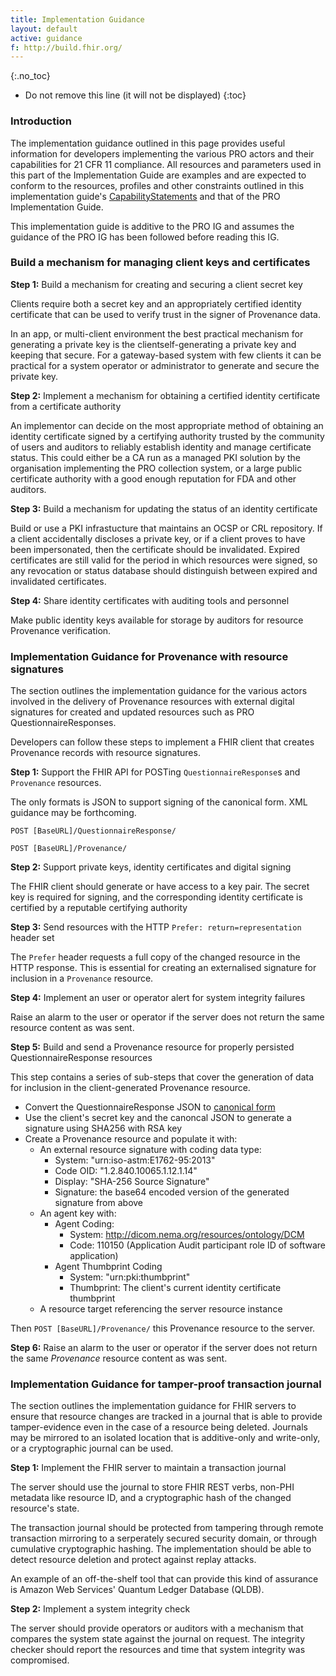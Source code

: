 ```yaml
---
title: Implementation Guidance
layout: default
active: guidance
f: http://build.fhir.org/
---
```


{:.no_toc}

<!-- TOC  the css styling for this is \pages\assets\css\project.css under 'markdown-toc'-->

* Do not remove this line (it will not be displayed)
{:toc}


### Introduction

The implementation guidance outlined in this page provides useful information for developers implementing the various PRO actors and their capabilities for 21 CFR 11 compliance. All resources and parameters used in this part of the Implementation Guide are examples and are expected to conform to the resources, profiles and other constraints outlined in this implementation guide's [CapabilityStatements](capstatements.html) and that of the PRO Implementation Guide.

This implementation guide is additive to the PRO IG and assumes the guidance of the PRO IG has been followed before reading this IG.


### Build a mechanism for managing client keys and certificates

**Step 1:** Build a mechanism for creating and securing a client secret key 

Clients require both a secret key and an appropriately certified identity certificate that can be used to verify trust in the signer of Provenance data. 

In an app, or multi-client environment the best practical mechanism for generating a private key is the clientself-generating a private key and keeping that secure. For a gateway-based system with few clients it can be practical for a system operator or administrator to generate and secure the private key. 

**Step 2:** Implement a mechanism for obtaining a certified identity certificate from a certificate authority

An implementor can decide on the most appropriate method of obtaining an identity certificate signed by a certifying authority trusted by the community of users and auditors to reliably establish identity and manage certificate status. This could either be a CA run as a managed PKI solution by the organisation implementing the PRO collection system, or a large public certificate authority with a good enough reputation for FDA and other auditors.

**Step 3:** Build a mechanism for updating the status of an identity certificate

Build or use a PKI infrastucture that maintains an OCSP or CRL repository. If a client accidentally discloses a private key, or if a client proves to have been impersonated, then the certificate should be invalidated. Expired certificates are still valid for the period in which resources were signed, so any revocation or status database should distinguish between expired and invalidated certificates.

**Step 4:** Share identity certificates with auditing tools and personnel

Make public identity keys available for storage by auditors for resource Provenance verification.


### Implementation Guidance for Provenance with resource signatures

The section outlines the implementation guidance for the various actors involved in the delivery of Provenance resources with external digital signatures for created and updated resources such as PRO QuestionnaireResponses.

Developers can follow these steps to implement a FHIR client that creates Provenance records with resource signatures.

**Step 1:** Support the FHIR API for POSTing `QuestionnaireResponse`s and `Provenance` resources.

The only formats is JSON to support signing of the canonical form. XML guidance may be forthcoming.

`POST [BaseURL]/QuestionnaireResponse/`

`POST [BaseURL]/Provenance/`


**Step 2:** Support private keys, identity certificates and digital signing

The FHIR client should generate or have access to a key pair. The secret key is required for signing, and the corresponding identity certificate is certified by a reputable certifying authority

**Step 3:** Send resources with the HTTP `Prefer: return=representation` header set

The `Prefer` header requests a full copy of the changed resource in the HTTP response. This is essential for creating an externalised signature for inclusion in a `Provenance` resource.

**Step 4:** Implement an user or operator alert for system integrity failures

Raise an alarm to the user or operator if the server does not return the same resource content as was sent.

**Step 5:** Build and send a Provenance resource for properly persisted QuestionnaireResponse resources

This step contains a series of sub-steps that cover the generation of data for inclusion in the client-generated Provenance resource.

  * Convert the QuestionnaireResponse JSON to [canonical form](http://wiki.laptop.org/go/Canonical_JSON)
  * Use the client's secret key and the canoncal JSON to generate a signature using SHA256 with RSA key
  * Create a Provenance resource and populate it with:
    * An external resource signature with coding data type:
      * System: "urn:iso-astm:E1762-95:2013"
      * Code OID: "1.2.840.10065.1.12.1.14"
      * Display: "SHA-256 Source Signature"
      * Signature: the base64 encoded version of the generated signature from above
    * An agent key with:
      * Agent Coding: 
        * System: http://dicom.nema.org/resources/ontology/DCM
        * Code: 110150 (Application Audit participant role ID of software application)
      * Agent Thumbprint Coding
        * System: "urn:pki:thumbprint"
        * Thumbprint: The client's current identity certificate thumbprint
    * A resource target referencing the server resource instance

Then `POST [BaseURL]/Provenance/` this Provenance resource to the server.

**Step 6:** Raise an alarm to the user or operator if the server does not return the same _Provenance_ resource content as was sent.



### Implementation Guidance for tamper-proof transaction journal

The section outlines the implementation guidance for FHIR servers to ensure that resource changes are tracked in a journal that is able to provide tamper-evidence even in the case of a resource being deleted. Journals may be mirrored to an isolated location that is additive-only and write-only, or a cryptographic journal can be used.

**Step 1:** Implement the FHIR server to maintain a transaction journal 

The server should use the journal to store FHIR REST verbs, non-PHI metadata like resource ID, and a cryptographic hash of the changed resource's state.

The transaction journal should be protected from tampering through remote transaction mirroring to a serperately secured security domain, or through cumulative cryptographic hashing. The implementation should be able to detect resource deletion and protect against replay attacks.

An example of an off-the-shelf tool that can provide this kind of assurance is Amazon Web Services' Quantum Ledger Database (QLDB).

**Step 2:** Implement a system integrity check

The server should provide operators or auditors with a mechanism that compares the system state against the journal on request. The integrity checker should report the resources and time that system integrity was compromised.







